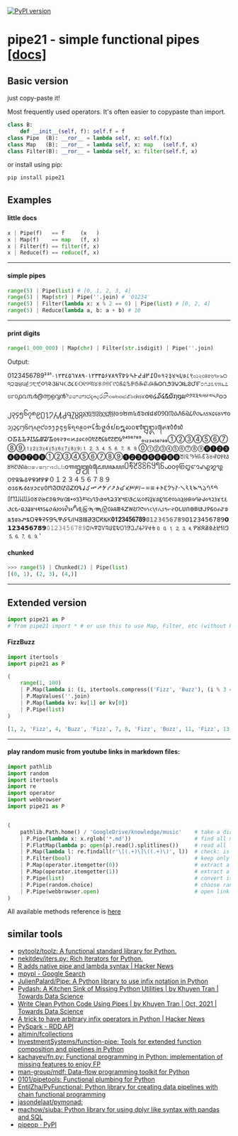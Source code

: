 [![PyPI version](https://img.shields.io/pypi/v/pipe21.svg?logo=pypi&logoColor=FFE873)](https://pypi.org/project/pipe21/)

# pipe21 - simple functional pipes [[docs]](docs/reference.md)

## Basic version
just copy-paste it!

Most frequently used operators. It's often easier to copypaste than import.

```py
class B:
    def __init__(self, f): self.f = f
class Pipe  (B): __ror__ = lambda self, x: self.f(x)
class Map   (B): __ror__ = lambda self, x: map   (self.f, x)
class Filter(B): __ror__ = lambda self, x: filter(self.f, x)
```

or install using pip:

```py
pip install pipe21
```

## Examples

#### little docs

```py
x | Pipe(f)   == f     (x   )
x | Map(f)    == map   (f, x)
x | Filter(f) == filter(f, x)
x | Reduce(f) == reduce(f, x)
```

---

#### simple pipes

```py
range(5) | Pipe(list) # [0, 1, 2, 3, 4]
range(5) | Map(str) | Pipe(''.join) # '01234'
range(5) | Filter(lambda x: x % 2 == 0) | Pipe(list) # [0, 2, 4]
range(5) | Reduce(lambda a, b: a + b) # 10
```

---

#### print digits

```py
range(1_000_000) | Map(chr) | Filter(str.isdigit) | Pipe(''.join)
```
Output:

0123456789²³¹٠١٢٣٤٥٦٧٨٩۰۱۲۳۴۵۶۷۸۹߀߁߂߃߄߅߆߇߈߉०१२३४५६७८९০১২৩৪৫৬৭৮৯੦੧੨੩੪੫੬੭੮੯૦૧૨૩૪૫૬૭૮૯୦୧୨୩୪୫୬୭୮୯௦௧௨௩௪௫௬௭௮௯౦౧౨౩౪౫౬౭౮౯೦೧೨೩೪೫೬೭೮೯൦൧൨൩൪൫൬൭൮൯෦෧෨෩෪෫෬෭෮෯๐๑๒๓๔๕๖๗๘๙໐໑໒໓໔໕໖໗໘໙༠༡༢༣༤༥༦༧༨༩၀၁၂၃၄၅၆၇၈၉႐႑႒႓႔႕႖႗႘႙፩፪፫፬፭፮፯፰፱០១២៣៤៥៦៧៨៩᠐᠑᠒᠓᠔᠕᠖᠗᠘᠙᥆᥇᥈᥉᥊᥋᥌᥍᥎᥏᧐᧑᧒᧓᧔᧕᧖᧗᧘᧙᧚᪀᪁᪂᪃᪄᪅᪆᪇᪈᪉᪐᪑᪒᪓᪔᪕᪖᪗᪘᪙᭐᭑᭒᭓᭔᭕᭖᭗᭘᭙᮰᮱᮲᮳᮴᮵᮶᮷᮸᮹᱀᱁᱂᱃᱄᱅᱆᱇᱈᱉᱐᱑᱒᱓᱔᱕᱖᱗᱘᱙⁰⁴⁵⁶⁷⁸⁹₀₁₂₃₄₅₆₇₈₉①②③④⑤⑥⑦⑧⑨⑴⑵⑶⑷⑸⑹⑺⑻⑼⒈⒉⒊⒋⒌⒍⒎⒏⒐⓪⓵⓶⓷⓸⓹⓺⓻⓼⓽⓿❶❷❸❹❺❻❼❽❾➀➁➂➃➄➅➆➇➈➊➋➌➍➎➏➐➑➒꘠꘡꘢꘣꘤꘥꘦꘧꘨꘩꣐꣑꣒꣓꣔꣕꣖꣗꣘꣙꤀꤁꤂꤃꤄꤅꤆꤇꤈꤉꧐꧑꧒꧓꧔꧕꧖꧗꧘꧙꧰꧱꧲꧳꧴꧵꧶꧷꧸꧹꩐꩑꩒꩓꩔꩕꩖꩗꩘꩙꯰꯱꯲꯳꯴꯵꯶꯷꯸꯹０１２３４５６７８９𐒠𐒡𐒢𐒣𐒤𐒥𐒦𐒧𐒨𐒩𐩀𐩁𐩂𐩃𐴰𐴱𐴲𐴳𐴴𐴵𐴶𐴷𐴸𐴹𐹠𐹡𐹢𐹣𐹤𐹥𐹦𐹧𐹨𑁒𑁓𑁔𑁕𑁖𑁗𑁘𑁙𑁚𑁦𑁧𑁨𑁩𑁪𑁫𑁬𑁭𑁮𑁯𑃰𑃱𑃲𑃳𑃴𑃵𑃶𑃷𑃸𑃹𑄶𑄷𑄸𑄹𑄺𑄻𑄼𑄽𑄾𑄿𑇐𑇑𑇒𑇓𑇔𑇕𑇖𑇗𑇘𑇙𑋰𑋱𑋲𑋳𑋴𑋵𑋶𑋷𑋸𑋹𑑐𑑑𑑒𑑓𑑔𑑕𑑖𑑗𑑘𑑙𑓐𑓑𑓒𑓓𑓔𑓕𑓖𑓗𑓘𑓙𑙐𑙑𑙒𑙓𑙔𑙕𑙖𑙗𑙘𑙙𑛀𑛁𑛂𑛃𑛄𑛅𑛆𑛇𑛈𑛉𑜰𑜱𑜲𑜳𑜴𑜵𑜶𑜷𑜸𑜹𑣠𑣡𑣢𑣣𑣤𑣥𑣦𑣧𑣨𑣩𑱐𑱑𑱒𑱓𑱔𑱕𑱖𑱗𑱘𑱙𑵐𑵑𑵒𑵓𑵔𑵕𑵖𑵗𑵘𑵙𑶠𑶡𑶢𑶣𑶤𑶥𑶦𑶧𑶨𑶩𖩠𖩡𖩢𖩣𖩤𖩥𖩦𖩧𖩨𖩩𖭐𖭑𖭒𖭓𖭔𖭕𖭖𖭗𖭘𖭙𝟎𝟏𝟐𝟑𝟒𝟓𝟔𝟕𝟖𝟗𝟘𝟙𝟚𝟛𝟜𝟝𝟞𝟟𝟠𝟡𝟢𝟣𝟤𝟥𝟦𝟧𝟨𝟩𝟪𝟫𝟬𝟭𝟮𝟯𝟰𝟱𝟲𝟳𝟴𝟵𝟶𝟷𝟸𝟹𝟺𝟻𝟼𝟽𝟾𝟿𞅀𞅁𞅂𞅃𞅄𞅅𞅆𞅇𞅈𞅉𞋰𞋱𞋲𞋳𞋴𞋵𞋶𞋷𞋸𞋹𞥐𞥑𞥒𞥓𞥔𞥕𞥖𞥗𞥘𞥙🄀🄁🄂🄃🄄🄅🄆🄇🄈🄉🄊'


#### chunked

```py
>>> range(5) | Chunked(2) | Pipe(list)
[(0, 1), (2, 3), (4,)]
```

---

## Extended version
```py
import pipe21 as P
# from pipe21 import * # or use this to use Map, Filter, etc (without P.)
```

#### FizzBuzz

```py
import itertools
import pipe21 as P

(
    range(1, 100)
    | P.Map(lambda i: (i, itertools.compress(('Fizz', 'Buzz'), (i % 3 == 0, i % 5 == 0))))
    | P.MapValues(''.join)
    | P.Map(lambda kv: kv[1] or kv[0])
    | P.Pipe(list)
)

[1, 2, 'Fizz', 4, 'Buzz', 'Fizz', 7, 8, 'Fizz', 'Buzz', 11, 'Fizz', 13, 14, 'FizzBuzz', 16, 17, 'Fizz', 19, 'Buzz', 'Fizz', 22, 23, 'Fizz', 'Buzz', 26, 'Fizz', 28, 29, 'FizzBuzz', 31, 32, 'Fizz', 34, 'Buzz', 'Fizz', 37, 38, 'Fizz', 'Buzz', 41, 'Fizz', 43, 44, 'FizzBuzz', 46, 47, 'Fizz', 49, 'Buzz', 'Fizz', 52, 53, 'Fizz', 'Buzz', 56, 'Fizz', 58, 59, 'FizzBuzz', 61, 62, 'Fizz', 64, 'Buzz', 'Fizz', 67, 68, 'Fizz', 'Buzz', 71, 'Fizz', 73, 74, 'FizzBuzz', 76, 77, 'Fizz', 79, 'Buzz', 'Fizz', 82, 83, 'Fizz', 'Buzz', 86, 'Fizz', 88, 89, 'FizzBuzz', 91, 92, 'Fizz', 94, 'Buzz', 'Fizz', 97, 98, 'Fizz']
```

---

#### play random music from youtube links in markdown files:

```py
import pathlib
import random
import itertools
import re
import operator
import webbrowser
import pipe21 as P


(
    pathlib.Path.home() / 'GoogleDrive/knowledge/music'    # take a directory
    | P.Pipe(lambda x: x.rglob('*.md'))                    # find all markdown files
    | P.FlatMap(lambda p: open(p).read().splitlines())     # read all lines from all files and flatten into a single iterable
    | P.Map(lambda l: re.findall(r'\[(.+)\]\((.+)\)', l))  # check: is a line has a markdown link
    | P.Filter(bool)                                       # keep only lines with a link
    | P.Map(operator.itemgetter(0))                        # extract a link
    | P.Map(operator.itemgetter(1))                        # extract a link
    | P.Pipe(list)                                         # convert iterable of links into a list
    | P.Pipe(random.choice)                                # choose random link
    | P.Pipe(webbrowser.open)                              # open link in browser
)
```

All available methods reference is [here](docs/reference.md)

## similar tools
- [pytoolz/toolz: A functional standard library for Python.](https://github.com/pytoolz/toolz/)
- [nekitdev/iters.py: Rich Iterators for Python.](https://github.com/nekitdev/iters.py)
- [R adds native pipe and lambda syntax | Hacker News](https://news.ycombinator.com/item?id=25316608)
- [mpypl - Google Search](https://www.google.com/search?q=mpypl&oq=mpypl&aqs=chrome..69i57j0l6j69i60.1343j0j7&sourceid=chrome&ie=UTF-8)
- [JulienPalard/Pipe: A Python library to use infix notation in Python](https://github.com/JulienPalard/Pipe)
- [Pydash: A Kitchen Sink of Missing Python Utilities | by Khuyen Tran | Towards Data Science](https://towardsdatascience.com/pydash-a-bucket-of-missing-python-utilities-5d10365be4fc)
- [Write Clean Python Code Using Pipes | by Khuyen Tran | Oct, 2021 | Towards Data Science](https://towardsdatascience.com/write-clean-python-code-using-pipes-1239a0f3abf5)
- [A trick to have arbitrary infix operators in Python | Hacker News](https://news.ycombinator.com/item?id=30057048)
- [PySpark - RDD API](https://spark.apache.org/docs/latest/api/python/reference/pyspark.html#rdd-apis)
- [altimin/fcollections](https://github.com/altimin/fcollections)
- [InvestmentSystems/function-pipe: Tools for extended function composition and pipelines in Python](https://github.com/InvestmentSystems/function-pipe)
- [kachayev/fn.py: Functional programming in Python: implementation of missing features to enjoy FP](https://github.com/kachayev/fn.py)
- [man-group/mdf: Data-flow programming toolkit for Python](https://github.com/man-group/mdf)
- [0101/pipetools: Functional plumbing for Python](https://github.com/0101/pipetools)
- [EntilZha/PyFunctional: Python library for creating data pipelines with chain functional programming](https://github.com/EntilZha/PyFunctional)
- [jasondelaat/pymonad: ](https://github.com/jasondelaat/pymonad)
- [machow/siuba: Python library for using dplyr like syntax with pandas and SQL](https://github.com/machow/siuba)
- [pipeop · PyPI](https://pypi.org/project/pipeop/)
